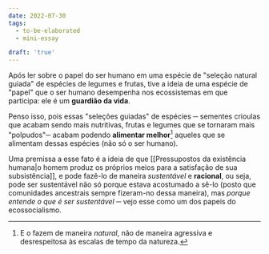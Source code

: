 ```yaml
---
date: 2022-07-30
tags:
  - to-be-elaborated
  - mini-essay

draft: 'true'
---
```

Após ler sobre o papel do ser humano em uma espécie de "seleção natural guiada" de espécies de legumes e frutas, tive a ideia de uma espécie de "papel" que o ser humano desempenha nos ecossistemas em que participa: ele é um **guardião da vida**. 

Penso isso, pois essas "seleções guiadas" de espécies ─ sementes crioulas que acabam sendo mais nutritivas, frutas e legumes que se tornaram mais "polpudos"─ acabam podendo **alimentar melhor**[^1] aqueles que se alimentam dessas espécies (não só o ser humano). 

Uma premissa a esse fato é a ideia de que [[Pressupostos da existência humana|o homem produz os próprios meios para a satisfação de sua subsistência]], e pode fazê-lo de maneira *sustentável* e **racional**, ou seja, pode ser sustentável não só porque estava acostumado a sê-lo (posto que comunidades ancestrais sempre fizeram-no dessa maneira), mas *porque entende o que é ser sustentável* ─ vejo esse como um dos papeis do ecossocialismo.


[^1]: E o fazem de maneira *natural*, não de maneira agressiva e desrespeitosa às escalas de tempo da natureza.